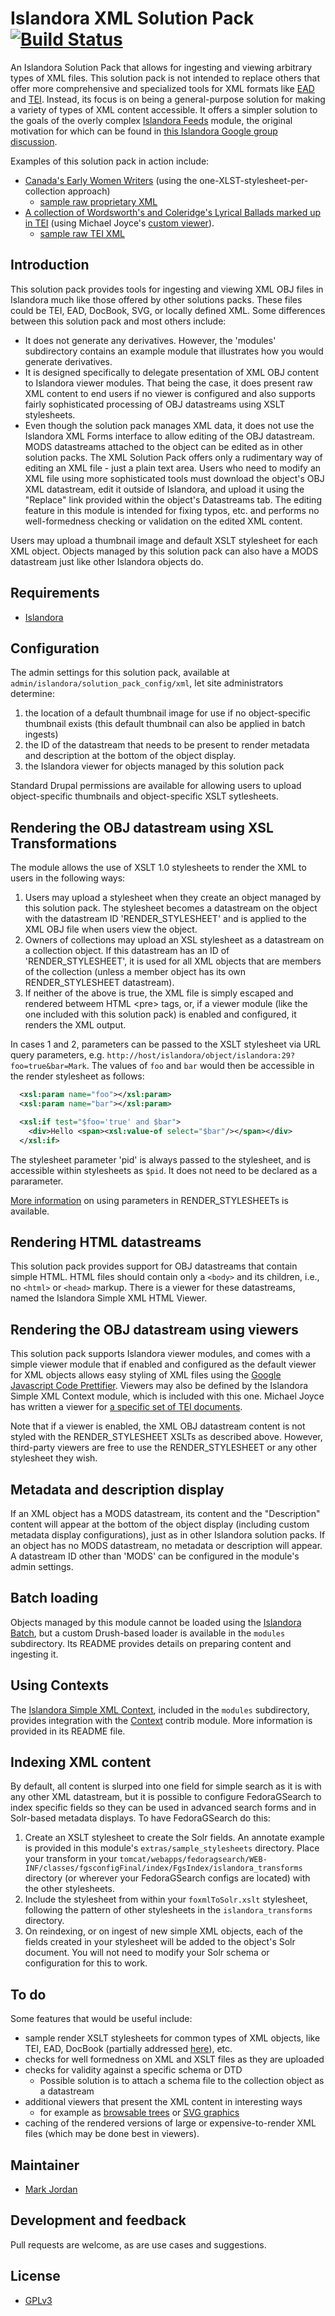 # Islandora XML Solution Pack [![Build Status](https://travis-ci.org/mjordan/islandora_solution_pack_xml.png?branch=7.x)](https://travis-ci.org/mjordan/islandora_solution_pack_xml)

An Islandora Solution Pack that allows for ingesting and viewing arbitrary types of XML files. This solution pack is not intended to replace others that offer more comprehensive and specialized tools for XML formats like [EAD](https://github.com/DrexelUniversityLibraries/islandora_solution_pack_ead) and [TEI](https://github.com/discoverygarden/islandora_solution_pack_manuscript). Instead, its focus is on being a general-purpose solution for making a variety of types of XML content accessible. It offers a simpler solution to the goals of the overly complex [Islandora Feeds](https://github.com/mjordan/islandora_feeds) module, the original motivation for which can be found in [this Islandora Google group discussion](https://groups.google.com/forum/#!searchin/islandora/jordan$20database/islandora/vqJZH7bxBDc/SzSygjj1RQsJ).

Examples of this solution pack in action include:
* [Canada's Early Women Writers](http://digital.lib.sfu.ca/ceww-collection/canadas-early-women-writers) (using the one-XLST-stylesheet-per-collection approach)
  * [sample raw proprietary XML](http://digital.lib.sfu.ca/islandora/object/ceww%3A794/datastream/OBJ/view)
* [A collection of Wordsworth's and Coleridge's Lyrical Ballads marked up in TEI](http://digital.lib.sfu.ca/islandora/object/lyrical-ballads:collection) (using Michael Joyce's [custom viewer](https://github.com/ubermichael/ballads_viewer)).
  * [sample raw TEI XML](http://digital.lib.sfu.ca/islandora/object/lyrical-ballads%3A35/datastream/OBJ/view)

## Introduction

This solution pack provides tools for ingesting and viewing XML OBJ files in Islandora much like those offered by other solutions packs. These files could be TEI, EAD, DocBook, SVG, or locally defined XML. Some differences between this solution pack and most others include:

* It does not generate any derivatives. However, the 'modules' subdirectory contains an example module that illustrates how you would generate derivatives.
* It is designed specifically to delegate presentation of XML OBJ content to Islandora viewer modules. That being the case, it does present raw XML content to end users if no viewer is configured and also supports fairly sophisticated processing of OBJ datastreams using XSLT stylesheets.
* Even though the solution pack manages XML data, it does not use the Islandora XML Forms interface to allow editing of the OBJ datastream. MODS datastreams attached to the object can be edited as in other solution packs. The XML Solution Pack offers only a  rudimentary way of editing an XML file - just a plain text area. Users who need to modify an XML file using more sophisticated tools must download the object's OBJ XML datastream, edit it outside of Islandora, and upload it using the "Replace" link provided within the object's Datastreams tab. The editing feature in this module is intended for fixing typos, etc. and performs no well-formedness checking or validation on the edited XML content.

Users may upload a thumbnail image and default XSLT stylesheet for each XML object. Objects managed by this solution pack can also have a MODS datastream just like other Islandora objects do.

## Requirements

* [Islandora](https://github.com/Islandora/islandora)

## Configuration

The admin settings for this solution pack, available at `admin/islandora/solution_pack_config/xml`, let site administrators determine:

1. the location of a default thumbnail image for use if no object-specific thumbnail exists (this default thumbnail can also be applied in batch ingests)
2. the ID of the datastream that needs to be present to render metadata and description at the bottom of the object display.
3. the Islandora viewer for objects managed by this solution pack

Standard Drupal permissions are available for allowing users to upload object-specific thumbnails and object-specific XSLT sytlesheets.

## Rendering the OBJ datastream using XSL Transformations

The module allows the use of XSLT 1.0 stylesheets to render the XML to users in the following ways:

1. Users may upload a stylesheet when they create an object managed by this solution pack. The stylesheet becomes a datastream on the object with the datastream ID 'RENDER_STYLESHEET' and is applied to the XML OBJ file when users view the object.
2. Owners of collections may upload an XSL stylesheet as a datastream on a collection object. If this datastream has an ID of 'RENDER_STYLESHEET', it is used for all XML objects that are members of the collection (unless a member object has its own RENDER_STYLESHEET datastream).
3. If neither of the above is true, the XML file is simply escaped and rendered betweem HTML &lt;pre&gt; tags, or, if a viewer module (like the one included with this solution pack) is enabled and configured, it renders the XML output.

In cases 1 and 2, parameters can be passed to the XSLT stylesheet via URL query parameters, e.g. `http://host/islandora/object/islandora:29?foo=true&bar=Mark`. The values of `foo` and `bar` would then be accessible in the render stylesheet as follows:

```xml
  <xsl:param name="foo"></xsl:param>
  <xsl:param name="bar"></xsl:param>

  <xsl:if test="$foo='true' and $bar">
    <div>Hello <span><xsl:value-of select="$bar"/></span></div>
  </xsl:if>
```

The stylesheet parameter 'pid' is always passed to the stylesheet, and is accessible within stylesheets as `$pid`. It does not need to be declared as a pararameter.

[More information](https://github.com/mjordan/islandora_solution_pack_xml/tree/7.x/extras/parameters_tutorial) on using parameters in RENDER_STYLESHEETs is available.

## Rendering HTML datastreams

This solution pack provides support for OBJ datastreams that contain simple HTML. HTML files should contain only a `<body>` and its children, i.e., no `<html>` or `<head>` markup. There is a viewer for these datastreams, named the Islandora Simple XML HTML Viewer.

## Rendering the OBJ datastream using viewers

This solution pack supports Islandora viewer modules, and comes with a simple viewer module that if enabled and configured as the default viewer for XML objects allows easy styling of XML files using the [Google Javascript Code Prettifier](https://github.com/google/code-prettify). Viewers may also be defined by the Islandora Simple XML Context module, which is included with this one. Michael Joyce has written a viewer for [a specific set of TEI documents](https://github.com/ubermichael/ballads_viewer).

Note that if a viewer is enabled, the XML OBJ datastream content is not styled with the RENDER_STYLESHEET XSLTs as described above. However, third-party viewers are free to use the RENDER_STYLESHEET or any other stylesheet they wish.

## Metadata and description display

If an XML object has a MODS datastream, its content and the "Description" content will appear at the bottom of the object display (including custom metadata display configurations), just as in other Islandora solution packs. If an object has no MODS datastream, no metadata or description will appear. A datastream ID other than 'MODS' can be configured in the module's admin settings.

## Batch loading

Objects managed by this module cannot be loaded using the [Islandora Batch](https://github.com/Islandora/islandora_batch), but a custom Drush-based loader is available in the `modules` subdirectory. Its README provides details on preparing content and ingesting it.

## Using Contexts

The [Islandora Simple XML Context](https://github.com/mjordan/islandora_solution_pack_xml/tree/7.x/modules/islandora_simple_xml_context), included in the `modules` subdirectory, provides integration with the [Context](https://www.drupal.org/project/context) contrib module. More information is provided in its README file.


## Indexing XML content

By default, all content is slurped into one field for simple search as it is with any other XML datastream, but it is possible to configure FedoraGSearch to index specific fields so they can be used in advanced search forms and in Solr-based metadata displays. To have FedoraGSearch do this:

1. Create an XSLT stylesheet to create the Solr fields. An annotate example is provided in this module's `extras/sample_stylesheets` directory. Place your transform in your `tomcat/webapps/fedoragsearch/WEB-INF/classes/fgsconfigFinal/index/FgsIndex/islandora_transforms` directory (or wherever your FedoraGSearch configs are located) with the other stylesheets.
2. Include the stylesheet from within your `foxmlToSolr.xslt` stylesheet, following the pattern of other stylesheets in the `islandora_transforms` directory.
3. On reindexing, or on ingest of new simple XML objects, each of the fields created in your stylesheet will be added to the object's Solr document. You will not need to modify your Solr schema or configuration for this to work.

## To do

Some features that would be useful include:

* sample render XSLT stylesheets for common types of XML objects, like TEI, EAD, DocBook (partially addressed [here](https://github.com/mjordan/islandora_solution_pack_xml/blob/7.x/extras/parameters_tutorial/RENDER_STYLESHEET.xsl)), etc.
* checks for well formedness on XML and XSLT files as they are uploaded
* checks for validity against a specific schema or DTD
  * Possible solution is to attach a schema file to the collection object as a datastream
* additional viewers that present the XML content in interesting ways
  * for example as [browsable trees](http://blog.ashwani.co.in/blog/2013-07-18/stylize-your-xml-with-jquery-xml-tree-plugin/) or [SVG graphics](https://github.com/ariutta/svg-pan-zoom)
* caching of the rendered versions of large or expensive-to-render XML files (which may be done best in viewers).

## Maintainer

* [Mark Jordan](https://github.com/mjordan)

## Development and feedback

Pull requests are welcome, as are use cases and suggestions.

## License

* [GPLv3](http://www.gnu.org/licenses/gpl-3.0.txt)
